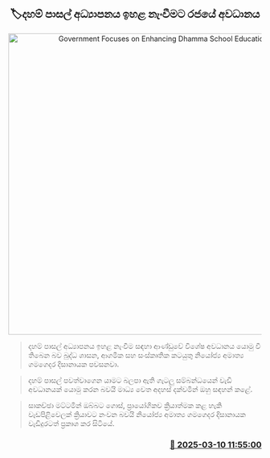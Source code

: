 <p align='center'><b><h2 align='center' title='Government Focuses on Enhancing Dhamma School Education'>🏷දහම් පාසල් අධ්‍යාපනය ඉහළ නැංවීමට රජයේ අවධානය</h2></b></p>
<p align='center'><img src='https://helakuru.sgp1.cdn.digitaloceanspaces.com/esana/images/lib/dahampasal-teachers.jpg' width='600' alt='Government Focuses on Enhancing Dhamma School Education'></p>

> දහම් පාසල් අධ්‍යාපනය ඉහළ නැංවීම සඳහා ආණ්ඩුවේ විශේෂ අවධානය යොමු වී තිබෙන බව බුද්ධ ශාසන, ආගමික සහ සංස්කෘතික කටයුතු නියෝජ්‍ය අමාත්‍ය ගමගෙදර දිසානායක පවසනවා.

> දහම් පාසල් පවත්වාගෙන යාමට බලපා ඇති ගැටලු සම්බන්ධයෙන් වැඩි අවධානයක් යොමු කරන බවයි මාධ්‍ය වෙත අදහස් දක්වමින් ඔහු සඳහන් කළේ.

> සාකච්ඡා මට්ටමින් ඔබ්බට ගොස්, ප්‍රායෝගිකව ක්‍රියාත්මක කළ හැකි වැඩපිළිවෙලක් ක්‍රියාවට නංවන බවයි නියෝජ්‍ය අමාත්‍ය ගමගෙදර දිසානායක වැඩිදුරටත් ප්‍රකාශ කර සිටියේ.



<h3 align='right'><a href='https://www.helakuru.lk/esana/p/108184/'>📅 2025-03-10 11:55:00</a></h3>
